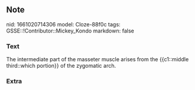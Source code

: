 ## Note
nid: 1661020714306
model: Cloze-88f0c
tags: GSSE::!Contributor::Mickey_Kondo
markdown: false

### Text
The intermediate part of the masseter muscle arises from the {{c1::middle third::which portion}} of the zygomatic arch.

### Extra

